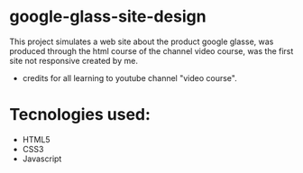 # google-glass-site-design
This project simulates a web site about the product google glasse, was produced through the html course of the channel video course, was the first site not responsive created by me.
* credits for all learning to youtube channel "video course".
# Tecnologies used:
* HTML5
* CSS3
* Javascript

